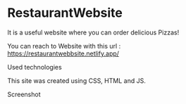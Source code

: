# RestaurantWebsite

It is a useful website where you can order delicious Pizzas!

You can reach to Website with this url  : https://restaurantwebbsite.netlify.app/

Used technologies

This site was created using CSS, HTML and JS.

Screenshot

![]()
